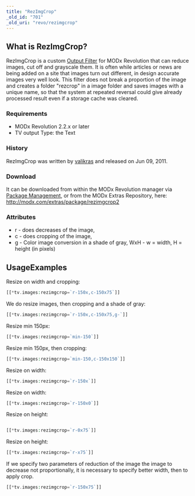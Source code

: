```yaml
---
title: "RezImgCrop"
_old_id: "701"
_old_uri: "revo/rezimgcrop"
---
```


## What is RezImgCrop?

 RezImgCrop is a custom [Output Filter](making-sites-with-modx/customizing-content/input-and-output-filters-(output-modifiers) "Input and Output Filters (Output Modifiers)") for MODx Revolution that can reduce images, cut off and grayscale them.
 It is often while articles or news are being added on a site that images turn out different, in design accurate images very well look. This filter does not break a proportion of the image and creates a folder "rezcrop" in a image folder and saves images with a unique name, so that the system at repeated reversal could give already processed result even if a storage cache was cleared.

### Requirements

- MODx Revolution 2.2.x or later
- TV output Type: the Text

### History

 RezImgCrop was written by [valikras](http://modx.com/extras/author/valikras) and released on Jun 09, 2011.

### Download

 It can be downloaded from within the MODx Revolution manager via [Package Management](developing-in-modx/advanced-development/package-management "Package Management"), or from the MODx Extras Repository, here: <http://modx.com/extras/package/rezimgcrop2>

### Attributes

- r - does decreases of the image,
- c - does cropping of the image,
- g - Color image conversion in a shade of gray,
   WxH - w = width, H = height (in pixels)

## UsageExamples

 Resize on width and cropping:

 ``` php
[[*tv.images:rezimgcrop=`r-150x,c-150x75`]]
```

 We do resize images, then cropping and a shade of gray:

 ``` php
[[*tv.images:rezimgcrop=`r-150x,c-150x75,g-`]]
```

 Resize min 150px:

 ``` php
[[*tv.images:rezimgcrop=`min-150`]]
```

 Resize min 150px, then cropping:

 ``` php
[[*tv.images:rezimgcrop=`min-150,c-150x150`]]
```

 Resize on width:

 ``` php
[[*tv.images:rezimgcrop=`r-150x`]]
```

 Resize on width:

 ``` php
[[*tv.images:rezimgcrop=`r-150x0`]]
```

 Resize on height:

 ``` php

[[*tv.images:rezimgcrop=`r-0x75`]]

```

 Resize on height:

 ``` php
[[*tv.images:rezimgcrop=`r-x75`]]
```

 If we specify two parameters of reduction of the image the image to decrease not proportionally, it is necessary to specify better width, then to apply crop.

 ``` php
[[*tv.images:rezimgcrop=`r-150x75`]]
```
